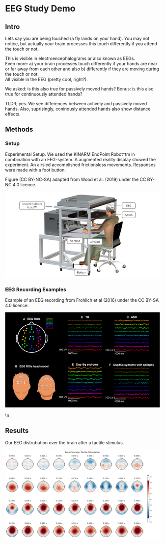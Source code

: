 # EEG Study Demo


## Intro 

Lets say you are being touched (a fly lands on your hand). You may not notice, but actually your brain processes this touch differently if you attend the touch or not.  
  
This is visible in electroencephalograms or also known as EEGs.  
Even more: a) your brain processes touch differently if your hands are near or far away from each other and also b) differently if they are moving during the touch or not.  
All visible in the EEG (pretty cool, right?).  
  
We asked: is this also true for passively moved hands? Bonus: is this also true for continuously attended hands?  
  
TLDR; yes. We see differences between actively and passively moved hands. Also, suprisingly, coninously attended hands also show distance effects.  
 



## Methods

### Setup

Experimental Setup. We used the KINARM EndPoint Robot^tm in combination with an EEG-system. A augmented reality display showed the experiment. An airsled accomplished frictionsless movements. Responses were made with a foot button.

Figure (CC BY-NC-SA) adapted from Wood et al. (2019) under the CC BY-NC 4.0 licence.

![Setup](/Methods/Setup.png)


### EEG Recording Examples

Example of an EEG recording from Frohlich et al (2016) under the CC BY-SA 4.0 licence.

![EEGrecording](/Methods/EEG_Example.png)

\n


## Results


Our EEG distrubution over the brain after a tactile stimulus.

![Stimulus](/Results/TactileBeta.png)


